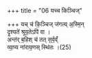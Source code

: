 +++
title = "06 यच्च किञ्चिज्"

+++
यच् च॑ कि॒ञ्चिज् ज॑गत्य् अ॒स्मि॒न्  
दृ॒श्यते॑ श्रूय॒तेऽपि॑ वा ।  
अन्त॑र् ब॒हिश् च॑ तत् स॒र्व॒व्ँ  
व्या॒प्य ना॑राय॒णस् स्थि॑तः ।(25)